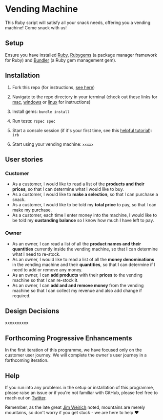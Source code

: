 # Vending Machine

This Ruby script will satisfy all your snack needs, offering you a vending machine! Come snack with us!

## Setup 

Ensure you have installed [Ruby](https://www.ruby-lang.org/en/downloads/), [Rubygems](https://rubygems.org/pages/download) (a package manager framework for Ruby) and [Bundler](https://bundler.io/) (a Ruby gem management gem).

## Installation 
1. Fork this repo (for instructions, [see here](https://help.github.com/en/articles/fork-a-repo))

1. Navigate to the repo directory in your terminal (check out these links for [mac](https://www.imore.com/how-use-terminal-mac-when-you-have-no-idea-where-start), [windows](https://www.lifewire.com/command-prompt-2625840) or [linux](https://www.howtogeek.com/140679/beginner-geek-how-to-start-using-the-linux-terminal/) for instructions)

1. Install gems: ```bundle install```

1. Run tests: ```rspec spec```

1. Start a console session (if it's your first time, see this [helpful tutorial](https://www.digitalocean.com/community/tutorials/how-to-use-irb-to-explore-ruby)): ```irb```

1. Start using your vending machine: ```xxxxx```

## User stories

### Customer
* As a customer, I would like to read a list of the **products and their prices**, so that I can determine what I would like to buy. 
* As a customer, I would like to **make a selection**, so that I can purchase a snack.
* As a customer, I would like to be told my **total price** to pay, so that I can make my purchase.
* As a customer, each time I enter money into the machine, I would like to be told my **oustanding balance** so I know how much I have left to pay.

### Owner
* As an owner, I can read a list of all the **product names and their quantities** currently inside the vending machine, so that I can determine what I need to re-stock.
* As an owner, I would like to read a list of all the **money denominations** in the vending machine and their **quantities**, so that I can determine if I need to add or remove any money.
* As an owner, I can **add products** with their **prices** to the vending machine so that I can re-stock it.
* As an owner, I can **add and and remove money** from the vending machine so that I can collect my revenue and also add change if required.

## Design Decisions
xxxxxxxxxx

## Forthcoming Progressive Enhancements
In the first iteration of this programme, we have focused only on the customer user journey. We will complete the owner's user journey in a forthcoming iteration. 

## Help
If you run into any problems in the setup or installation of this programme, please raise an issue or if you're not familiar with GitHub, please feel free to reach out on [Twitter](https://twitter.com/a_adewusi). 

Remember, as the late great [Jim Weirich](https://github.com/benlangfeld/ruby-koans/blob/master/README.rdoc) noted, mountains are merely mountains, so don't worry if you get stuck - we are here to help :heart:
